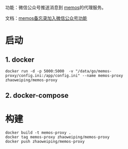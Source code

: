 
功能：微信公众号推送消息到 [memos](https://github.com/usememos/memos)的代理服务。

文档：[memos备忘录加入微信公众号功能](https://zhaouncle.com/memos%E5%A4%87%E5%BF%98%E5%BD%95%E5%8A%A0%E5%85%A5%E5%BE%AE%E4%BF%A1%E5%85%AC%E4%BC%97%E5%8F%B7%E5%8A%9F%E8%83%BD/)


# 启动


## 1. docker
```
docker run -d -p 5000:5000  -v "/data/go/memos-proxy/config.ini:/app/config.ini" --name memos-proxy zhaoweiping/memos-proxy
```

## 2. docker-compose


# 构建

```
docker build -t memos-proxy .
docker tag memos-proxy zhaoweiping/memos-proxy
docker push zhaoweiping/memos-proxy
```

